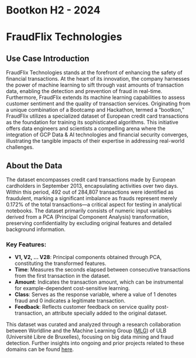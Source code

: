 # Bootkon H2 - 2024

# FraudFlix Technologies

## Use Case Introduction

FraudFlix Technologies stands at the forefront of enhancing the safety of financial transactions. At the heart of its innovation, the company harnesses the power of machine learning to sift through vast amounts of transaction data, enabling the detection and prevention of fraud in real-time. Furthermore, FraudFlix extends its machine learning capabilities to assess customer sentiment and the quality of transaction services. Originating from a unique combination of a Bootcamp and Hackathon, termed a “bootkon,” FraudFlix utilizes a specialized dataset of European credit card transactions as the foundation for training its sophisticated algorithms. This initiative offers data engineers and scientists a compelling arena where the integration of GCP Data & AI technologies and financial security converges, illustrating the tangible impacts of their expertise in addressing real-world challenges.

## About the Data

The dataset encompasses credit card transactions made by European cardholders in September 2013, encapsulating activities over two days. Within this period, 492 out of 284,807 transactions were identified as fraudulent, marking a significant imbalance as frauds represent merely 0.172% of the total transactions—a critical aspect for testing in analytical notebooks. The dataset primarily consists of numeric input variables derived from a PCA (Principal Component Analysis) transformation, preserving confidentiality by excluding original features and detailed background information.

### Key Features:

- **V1, V2, ... V28**: Principal components obtained through PCA, constituting the transformed features.
- **Time**: Measures the seconds elapsed between consecutive transactions from the first transaction in the dataset.
- **Amount**: Indicates the transaction amount, which can be instrumental for example-dependent cost-sensitive learning.
- **Class**: Serves as the response variable, where a value of 1 denotes fraud and 0 indicates a legitimate transaction.
- **Feedback**: Reflects customer feedback on service quality post-transaction, an attribute specially added to the original dataset.

This dataset was curated and analyzed through a research collaboration between Worldline and the Machine Learning Group ([MLG](http://mlg.ulb.ac.be)) of ULB (Université Libre de Bruxelles), focusing on big data mining and fraud detection. Further insights into ongoing and prior projects related to these domains can be found [here](http://mlg.ulb.ac.be).